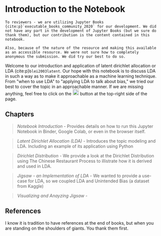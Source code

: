 # Introduction to the Notebook

```{note}
To reviewers - we are utilizing Jupyter Books {cite:p}`executable_books_community_2020` for our development. We did not have any part in the development of Jupyter Books (but we sure do thank them), but our contribution is the content contained in this notebook. 

Also, because of the nature of the resource and making this available as an accessible resource. We were not sure how to completely anonymous the submission. We did try our best to do so.
```

Welcome to our introduction and application of latent dirichlet allocation or LDA {cite:p}`blei2003latent`. Our hope with this notebook is to discuss LDA in such a way as to make it approachable as a machine learning technique. From "when to use LDA" to "applying LDA to talk about bias," we tried our best to cover the topic in an approachable manner. If we are missing anything, feel free to click on the <img src="https://github.githubassets.com/images/modules/logos_page/GitHub-Mark.png" alt="GitHub Logo" style="display: inline-block;width: 20px;height: 20px;"> button at the top-right side of the page. 

## Chapters

> *Notebook Introduction* - Provides details on how to run this Jupyter Notebook in Binder, Google Colab, or even in the browser itself. 

> *Latent Dirichlet Allocation (LDA)* - Introduces the topic modeling and LDA. Including an example of its application using Python

> *Dirichlet Distribution* - We provide a look at the Dirichlet Distribution using The Chinese Restaurant Process to illistrate how it is derived and used in LDA. 

> *Jigsaw - an Implementation of LDA* - We wanted to provide a use-case for LDA, so we coupled LDA and Unintended Bias (a dataset from Kaggle)

> *Visualizing and Anayzing Jigsaw* - 

## References 

I know it is tradition to have references at the end of books, but when you are standing on the shoulders of giants. You thank them first.

```{bibliography} 
```